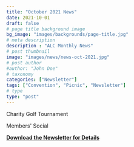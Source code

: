 ```yaml
--- 
title: "October 2021 News"
date: 2021-10-01
draft: false
# page title background image
bg_image: "images/backgrounds/page-title.jpg"
# meta description
description : "ALC Monthly News"
# post thumbnail
image: "images/news/news-oct-2021.jpg"
# post author
#author: "John Doe"
# taxonomy
categories: ["Newsletter"]
tags: ["Convention", "Picnic", "Newsletter"]
# type
type: "post"
---
```


Charity Golf Tournament

Members' Social
 
**[Download the Newsletter for Details](../../pdf/alc-news-oct-2021.pdf)**
